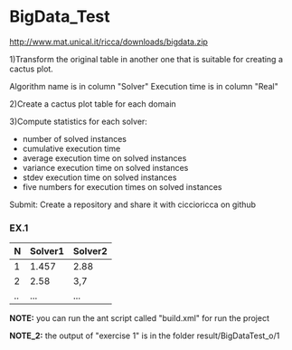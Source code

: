 # BigData_Test

http://www.mat.unical.it/ricca/downloads/bigdata.zip

1)Transform the original table in another one that
is suitable for creating a cactus plot.

Algorithm name is in column "Solver"
Execution time is in column "Real"

2)Create a cactus plot table for each domain

3)Compute statistics for each solver:
  - number of solved instances
  - cumulative execution time
  - average execution time on solved instances
  - variance execution time on solved instances
  - stdev execution time on solved instances
  - five numbers for execution times on solved instances

Submit: Create a repository and share it with ciccioricca on github


### EX.1

N		| Solver1 |	Solver2 |
----|---------|---------| 
1		|1.457		|	2.88		|
2		|2.58			| 3,7			|	
..	| ...			| ...			|



**NOTE:** you can run the ant script called "build.xml" for run the project

**NOTE_2:** the output of "exercise 1" is in the folder result/BigDataTest_o/1